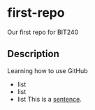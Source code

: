 # first-repo
Our first repo for BIT240

## Description

Learning how to use GitHub
- list
- list
- list
This is a [sentence](https:/benjaminandersen01).

